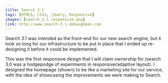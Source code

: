 ```yaml
---
title: Search 3.1
tags: [HTML5, CSS3, jQuery, Responsive]
images: [search_3.1_responsive.png]
link: http://www.search-3.1.dmbaughman.com
---
```

Search 3.1 was intended as the front-end for our new search engine, but it took so long for our infrastructure to be put in place that I ended up re-designing it before it could be implemented.

This was the first responsive design that I will claim ownership for (search 3.0 was a hodgepodge of experiments in responsive/adaptive layout).  I designed the homepage (shown) to be like a marketing site for our service, with the idea of showcasing the improvements we were making to Search.